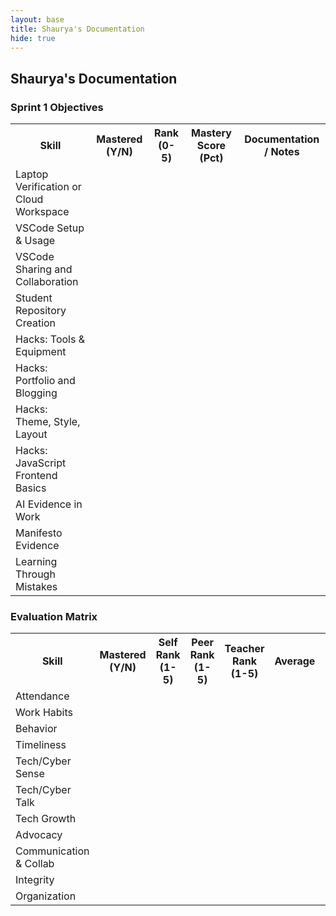 ```yaml
---
layout: base
title: Shaurya's Documentation
hide: true
---
```


## Shaurya's Documentation

### Sprint 1 Objectives
<table>
    <tr>
        <th>Skill</th>
        <th>Mastered (Y/N)</th>
        <th>Rank (0-5)</th>
        <th>Mastery Score (Pct)</th>
        <th>Documentation / Notes</th>
    </tr>
    <tr>
        <td>Laptop Verification or Cloud Workspace</td>
        <td></td>
        <td></td>
        <td></td>
        <td></td>
    </tr>
    <tr>
        <td>VSCode Setup & Usage</td>
        <td></td>
        <td></td>
        <td></td>
        <td></td>
    </tr>
    <tr>
        <td>VSCode Sharing and Collaboration</td>
        <td></td>
        <td></td>
        <td></td>
        <td></td>
    </tr>
    <tr>
        <td>Student Repository Creation</td>
        <td></td>
        <td></td>
        <td></td>
        <td></td>
    </tr>
    <tr>
        <td>Hacks: Tools & Equipment</td>
        <td></td>
        <td></td>
        <td></td>
        <td></td>
    </tr>
    <tr>
        <td>Hacks: Portfolio and Blogging</td>
        <td></td>
        <td></td>
        <td></td>
        <td></td>
    </tr>
    <tr>
        <td>Hacks: Theme, Style, Layout</td>
        <td></td>
        <td></td>
        <td></td>
        <td></td>
    </tr>
    <tr>
        <td>Hacks: JavaScript Frontend Basics</td>
        <td></td>
        <td></td>
        <td></td>
        <td></td>
    </tr>
    <tr>
        <td>AI Evidence in Work</td>
        <td></td>
        <td></td>
        <td></td>
        <td></td>
    </tr>
    <tr>
        <td>Manifesto Evidence</td>
        <td></td>
        <td></td>
        <td></td>
        <td></td>
    </tr>
    <tr>
        <td>Learning Through Mistakes</td>
        <td></td>
        <td></td>
        <td></td>
        <td></td>
    </tr>
</table>

### Evaluation Matrix
<table>
    <tr>
        <th>Skill</th>
        <th>Mastered (Y/N)</th>
        <th>Self Rank (1-5)</th>
        <th>Peer Rank (1-5)</th>
        <th>Teacher Rank (1-5)</th>
        <th>Average</th>
        <th>Notes/Evidence</th>       
    </tr>
    <tr>
        <td>Attendance</td>
        <td></td>
        <td></td>
        <td></td>
        <td></td>
        <td></td>
        <td></td>
    </tr>
    <tr>
        <td>Work Habits</td>
        <td></td>
        <td></td>
        <td></td>
        <td></td>
        <td></td>
        <td></td>
    </tr>
    <tr>
        <td>Behavior</td>
        <td></td>
        <td></td>
        <td></td>
        <td></td>
        <td></td>
        <td></td>
    </tr>
    <tr>
        <td>Timeliness</td>
        <td></td>
        <td></td>
        <td></td>
        <td></td>
        <td></td>
        <td></td>
    </tr>
    <tr>
        <td>Tech/Cyber Sense</td>
        <td></td>
        <td></td>
        <td></td>
        <td></td>
        <td></td>
        <td></td>
    </tr>
    <tr>
        <td>Tech/Cyber Talk</td>
        <td></td>
        <td></td>
        <td></td>
        <td></td>
        <td></td>
        <td></td>
    </tr>
    <tr>
        <td>Tech Growth</td>
        <td></td>
        <td></td>
        <td></td>
        <td></td>
        <td></td>
        <td></td>
    </tr>
    <tr>
        <td>Advocacy</td>
        <td></td>
        <td></td>
        <td></td>
        <td></td>
        <td></td>
        <td></td>
    </tr>
    <tr>
        <td>Communication & Collab</td>
        <td></td>
        <td></td>
        <td></td>
        <td></td>
        <td></td>
        <td></td>
    </tr>
    <tr>
        <td>Integrity</td>
        <td></td>
        <td></td>
        <td></td>
        <td></td>
        <td></td>
        <td></td>
    </tr>
    <tr>
        <td>Organization</td>
        <td></td>
        <td></td>
        <td></td>
        <td></td>
        <td></td>
        <td></td>
    </tr>
</table>